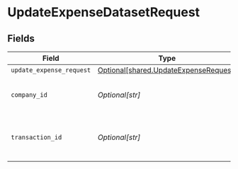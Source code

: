 # UpdateExpenseDatasetRequest


## Fields

| Field                                                                                    | Type                                                                                     | Required                                                                                 | Description                                                                              | Example                                                                                  |
| ---------------------------------------------------------------------------------------- | ---------------------------------------------------------------------------------------- | ---------------------------------------------------------------------------------------- | ---------------------------------------------------------------------------------------- | ---------------------------------------------------------------------------------------- |
| `update_expense_request`                                                                 | [Optional[shared.UpdateExpenseRequest]](undefined/models/shared/updateexpenserequest.md) | :heavy_minus_sign:                                                                       | N/A                                                                                      |                                                                                          |
| `company_id`                                                                             | *Optional[str]*                                                                          | :heavy_check_mark:                                                                       | Unique identifier for a company.                                                         | 8a210b68-6988-11ed-a1eb-0242ac120002                                                     |
| `transaction_id`                                                                         | *Optional[str]*                                                                          | :heavy_check_mark:                                                                       | The unique identifier for your SMB's transaction.                                        | 336694d8-2dca-4cb5-a28d-3ccb83e55eee                                                     |